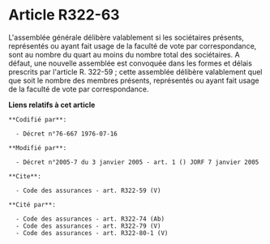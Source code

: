 # Article R322-63

L'assemblée générale délibère valablement si les sociétaires présents, représentés ou ayant fait usage de la faculté de vote
par correspondance, sont au nombre du quart au moins du nombre total des sociétaires. A défaut, une nouvelle assemblée est
convoquée dans les formes et délais prescrits par l'article R. 322-59 ; cette assemblée délibère valablement quel que soit le
nombre des membres présents, représentés ou ayant fait usage de la faculté de vote par correspondance.

**Liens relatifs à cet article**

	**Codifié par**:

	  - Décret n°76-667 1976-07-16

	**Modifié par**:

	  - Décret n°2005-7 du 3 janvier 2005 - art. 1 () JORF 7 janvier 2005

	**Cite**:

	  - Code des assurances - art. R322-59 (V)

	**Cité par**:

	  - Code des assurances - art. R322-74 (Ab)
	  - Code des assurances - art. R322-79 (V)
	  - Code des assurances - art. R322-80-1 (V)
